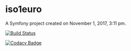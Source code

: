 iso1euro
=====

A Symfony project created on November 1, 2017, 3:11 pm.

[![Build Status](https://travis-ci.org/Amadoudiop/iso1euro.svg?branch=master)](https://travis-ci.org/Amadoudiop/iso1euro)

[![Codacy Badge](https://api.codacy.com/project/badge/Grade/9a07e1dcdaf24179a3a6ad2033ed36e9)](https://www.codacy.com/app/d.amadoudiop/iso1euro?utm_source=github.com&amp;utm_medium=referral&amp;utm_content=Amadoudiop/iso1euro&amp;utm_campaign=Badge_Grade)